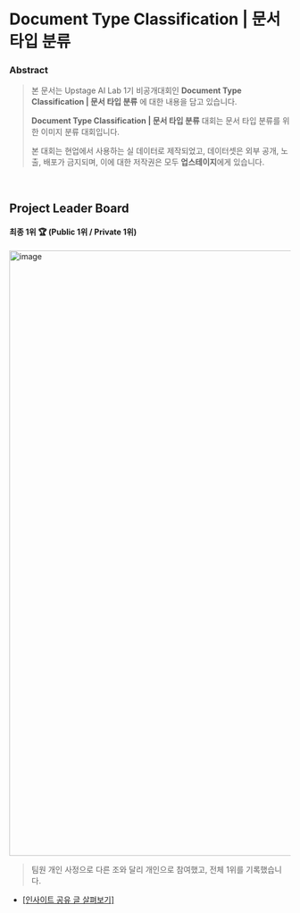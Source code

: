 # Document Type Classification | 문서 타입 분류

### Abstract
> 본 문서는 Upstage AI Lab 1기 비공개대회인 **Document Type Classification | 문서 타입 분류** 에 대한 내용을 담고 있습니다.
>
> **Document Type Classification | 문서 타입 분류** 대회는 문서 타입 분류를 위한 이미지 분류 대회입니다.
>
> 본 대회는 현업에서 사용하는 실 데이터로 제작되었고, 데이터셋은 외부 공개, 노출, 배포가 금지되며, 이에 대한 저작권은 모두 **업스테이지**에게 있습니다.

<br>

## Project Leader Board
#### 최종 1위 🏆 (Public 1위 / Private 1위)

<img width="1083" alt="image" src="https://github.com/junnei/archive/assets/41983244/85f63adf-c136-4b1d-942b-8b23dd19c3e0">

> 팀원 개인 사정으로 다른 조와 달리 개인으로 참여했고, 전체 1위를 기록했습니다.

- [[인사이트 공유 글 살펴보기]](https://www.notion.so/junnei/Data-Centric-Approach-23603262fd144ea983d858b57025abe7?pvs=4)
